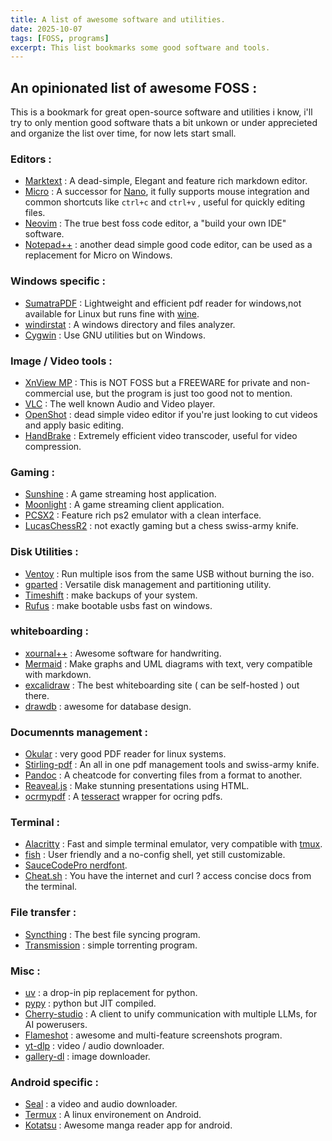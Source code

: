 ```yaml
---
title: A list of awesome software and utilities.
date: 2025-10-07
tags: [FOSS, programs]
excerpt: This list bookmarks some good software and tools.
---
```


## An opinionated list of awesome FOSS :

This is a bookmark for great open-source software and utilities i know, i'll try to only mention good software thats a bit unkown or under apprecieted and organize the list over time, for now lets start small.

### Editors :

- [Marktext](https://github.com/marktext/marktext) : A dead-simple, Elegant and feature rich markdown editor.
- [Micro](https://micro-editor.github.io/) : A successor for [Nano](https://en.wikipedia.org/wiki/GNU_nano), it fully supports mouse integration and common shortcuts like `ctrl+c` and `ctrl+v` , useful for quickly editing files.
- [Neovim](https://neovim.io/) : The true best foss code editor, a "build your own IDE" software.
- [Notepad++](https://notepad-plus-plus.org/) : another dead simple good code editor, can be used as a replacement for Micro on Windows.

### Windows specific :

- [SumatraPDF](https://www.sumatrapdfreader.org/free-pdf-reader) : Lightweight and efficient pdf reader for windows,not available for Linux but runs fine with [wine](https://www.winehq.org/).
- [windirstat](https://windirstat.net/) : A windows directory and files analyzer.
- [Cygwin](https://www.cygwin.com/) : Use GNU utilities but on Windows.

### Image / Video tools :

- [XnView MP](https://www.xnview.com/en/xnview/) : This is NOT FOSS but a FREEWARE for private and non-commercial use, but the program is just too good not to mention.
- [VLC](https://www.videolan.org/) : The well known Audio and Video player.
- [OpenShot](https://www.openshot.org/) : dead simple video editor if you're just looking to cut videos and apply basic editing.
- [HandBrake](https://handbrake.fr/) : Extremely efficient video transcoder, useful for video compression.

### Gaming :

- [Sunshine](https://github.com/LizardByte/Sunshine) : A game streaming host application.
- [Moonlight](https://moonlight-stream.org/) : A game streaming client application.
- [PCSX2](https://pcsx2.net/) : Feature rich ps2 emulator with a clean interface.
- [LucasChessR2](https://lucaschess.pythonanywhere.com/) : not exactly gaming but a chess swiss-army knife.

### Disk Utilities :

- [Ventoy](https://www.ventoy.net/en/index.html) : Run multiple isos from the same USB without burning the iso.
- [gparted](https://gparted.org/) : Versatile disk management and partitioning utility.
- [Timeshift](https://github.com/linuxmint/timeshift) : make backups of your system.
- [Rufus](https://rufus.ie/en/) : make bootable usbs fast on windows.

### whiteboarding :

- [xournal++](https://xournalpp.github.io/) : Awesome software for handwriting.
- [Mermaid](https://github.com/mermaid-js/mermaid) : Make graphs and UML diagrams with text, very compatible with markdown.
- [excalidraw](https://github.com/excalidraw/excalidraw) : The best whiteboarding site ( can be self-hosted ) out there.
- [drawdb](https://www.drawdb.app/) : awesome for database design.

### Documennts management :

- [Okular](https://okular.kde.org/) : very good PDF reader for linux systems.
- [Stirling-pdf](https://github.com/Stirling-Tools/Stirling-PDF) : An all in one pdf management tools and swiss-army knife.
- [Pandoc](https://pandoc.org/) : A cheatcode for converting files from a format to another.
- [Reaveal.js](https://revealjs.com/) : Make stunning presentations using HTML.
- [ocrmypdf](https://github.com/ocrmypdf/OCRmyPDF) : A [tesseract](https://github.com/tesseract-ocr/tesseract) wrapper for ocring pdfs.

### Terminal :

- [Alacritty](https://github.com/alacritty/alacritty) : Fast and simple terminal emulator, very compatible with [tmux](https://github.com/tmux/tmux/wiki).
- [fish](https://fishshell.com/) : User friendly and a no-config shell, yet still customizable.
- [SauceCodePro nerdfont](https://github.com/ryanoasis/nerd-fonts).
- [Cheat.sh](https://github.com/chubin/cheat.sh) : You have the internet and curl ? access concise docs from the terminal.

### File transfer :

- [Syncthing](https://syncthing.net/) : The best file syncing program.
- [Transmission](https://transmissionbt.com/) : simple torrenting program.

### Misc :

- [uv](https://docs.astral.sh/uv/) : a drop-in pip replacement for python.
- [pypy](https://pypy.org/) : python but JIT compiled.
- [Cherry-studio](https://github.com/CherryHQ/cherry-studio) : A client to unify communication with multiple LLMs, for AI powerusers.
- [Flameshot](https://flameshot.org/) : awesome and multi-feature screenshots program.
- [yt-dlp](https://github.com/yt-dlp/yt-dlp) : video / audio downloader.
- [gallery-dl](https://github.com/mikf/gallery-dl) : image downloader.

### Android specific :

- [Seal](https://sealapk.net/) : a video and audio downloader.
- [Termux](https://termux.dev/en/) : A linux environement on Android.
- [Kotatsu](https://kotatsu.app/) : Awesome manga reader app for android.
